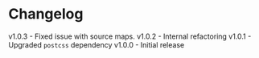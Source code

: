 
# Changelog

v1.0.3 - Fixed issue with source maps.
v1.0.2 - Internal refactoring
v1.0.1 - Upgraded `postcss` dependency
v1.0.0 - Initial release
